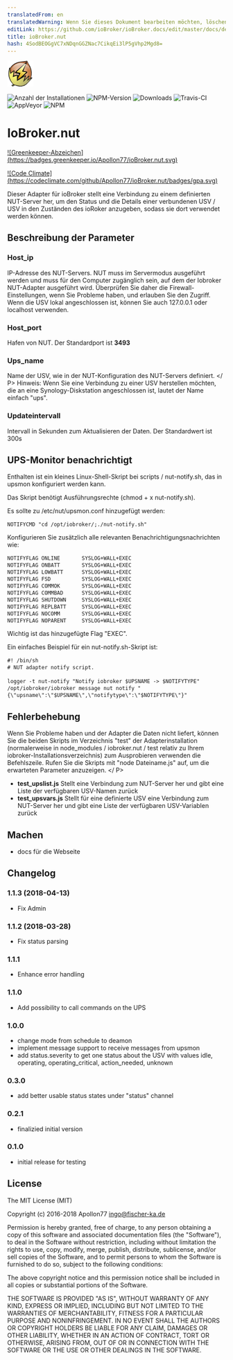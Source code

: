 ```yaml
---
translatedFrom: en
translatedWarning: Wenn Sie dieses Dokument bearbeiten möchten, löschen Sie bitte das Feld "translationsFrom". Andernfalls wird dieses Dokument automatisch erneut übersetzt
editLink: https://github.com/ioBroker/ioBroker.docs/edit/master/docs/de/adapterref/iobroker.nut/README.md
title: ioBroker.nut
hash: 4SodBEOGgVC7xNDqnGGZNac7CikqEi3lP5gVhp2Mgd8=
---
```

![Logo](../../../en/adapterref/iobroker.nut/admin/nut.png)

![Anzahl der Installationen](http://iobroker.live/badges/nut-stable.svg)
![NPM-Version](http://img.shields.io/npm/v/iobroker.nut.svg)
![Downloads](https://img.shields.io/npm/dm/iobroker.nut.svg)
![Travis-CI](http://img.shields.io/travis/Apollon77/ioBroker.nut/master.svg)
![AppVeyor](https://ci.appveyor.com/api/projects/status/github/Apollon77/ioBroker.nut?branch=master&svg=true)
![NPM](https://nodei.co/npm/iobroker.nut.png?downloads=true)

# IoBroker.nut
[![Greenkeeper-Abzeichen] (https://badges.greenkeeper.io/Apollon77/ioBroker.nut.svg)](https://greenkeeper.io/)

[![Code Climate] (https://codeclimate.com/github/Apollon77/ioBroker.nut/badges/gpa.svg)](https://codeclimate.com/github/Apollon77/ioBroker.nut)

Dieser Adapter für ioBroker stellt eine Verbindung zu einem definierten NUT-Server her, um den Status und die Details einer verbundenen USV / USV in den Zuständen des ioRoker anzugeben, sodass sie dort verwendet werden können.

## Beschreibung der Parameter
### Host_ip
IP-Adresse des NUT-Servers. NUT muss im Servermodus ausgeführt werden und muss für den Computer zugänglich sein, auf dem der Iobroker NUT-Adapter ausgeführt wird. Überprüfen Sie daher die Firewall-Einstellungen, wenn Sie Probleme haben, und erlauben Sie den Zugriff. Wenn die USV lokal angeschlossen ist, können Sie auch 127.0.0.1 oder localhost verwenden.

### Host_port
Hafen von NUT. Der Standardport ist <b>3493</b>

### Ups_name
Name der USV, wie in der NUT-Konfiguration des NUT-Servers definiert. </ P> Hinweis: Wenn Sie eine Verbindung zu einer USV herstellen möchten, die an eine Synology-Diskstation angeschlossen ist, lautet der Name einfach "ups".

### Updateintervall
Intervall in Sekunden zum Aktualisieren der Daten. Der Standardwert ist 300s

## UPS-Monitor benachrichtigt
Enthalten ist ein kleines Linux-Shell-Skript bei scripts / nut-notify.sh, das in upsmon konfiguriert werden kann.

Das Skript benötigt Ausführungsrechte (chmod + x nut-notify.sh).

Es sollte zu /etc/nut/upsmon.conf hinzugefügt werden:

```
NOTIFYCMD "cd /opt/iobroker/;./nut-notify.sh"
```

Konfigurieren Sie zusätzlich alle relevanten Benachrichtigungsnachrichten wie:

```
NOTIFYFLAG ONLINE       SYSLOG+WALL+EXEC
NOTIFYFLAG ONBATT       SYSLOG+WALL+EXEC
NOTIFYFLAG LOWBATT      SYSLOG+WALL+EXEC
NOTIFYFLAG FSD          SYSLOG+WALL+EXEC
NOTIFYFLAG COMMOK       SYSLOG+WALL+EXEC
NOTIFYFLAG COMMBAD      SYSLOG+WALL+EXEC
NOTIFYFLAG SHUTDOWN     SYSLOG+WALL+EXEC
NOTIFYFLAG REPLBATT     SYSLOG+WALL+EXEC
NOTIFYFLAG NOCOMM       SYSLOG+WALL+EXEC
NOTIFYFLAG NOPARENT     SYSLOG+WALL+EXEC
```

Wichtig ist das hinzugefügte Flag "EXEC".

Ein einfaches Beispiel für ein nut-notify.sh-Skript ist:

```
#! /bin/sh
# NUT adapter notify script.

logger -t nut-notify "Notify iobroker $UPSNAME -> $NOTIFYTYPE"
/opt/iobroker/iobroker message nut notify "{\"upsname\":\"$UPSNAME\",\"notifytype\":\"$NOTIFYTYPE\"}"

```

## Fehlerbehebung
Wenn Sie Probleme haben und der Adapter die Daten nicht liefert, können Sie die beiden Skripts im Verzeichnis "test" der Adapterinstallation (normalerweise in node_modules / iobroker.nut / test relativ zu Ihrem iobroker-Installationsverzeichnis) zum Ausprobieren verwenden die Befehlszeile. Rufen Sie die Skripts mit "node Dateiname.js" auf, um die erwarteten Parameter anzuzeigen. </ P>

* **test_upslist.js** Stellt eine Verbindung zum NUT-Server her und gibt eine Liste der verfügbaren USV-Namen zurück
* **test_upsvars.js** Stellt für eine definierte USV eine Verbindung zum NUT-Server her und gibt eine Liste der verfügbaren USV-Variablen zurück

## Machen
* docs für die Webseite

## Changelog

### 1.1.3 (2018-04-13)
* Fix Admin

### 1.1.2 (2018-03-28)
* Fix status parsing

### 1.1.1
* Enhance error handling

### 1.1.0
* Add possibility to call commands on the UPS

### 1.0.0
* change mode from schedule to deamon
* implement message support to receive messages from upsmon
* add status.severity to get one status about the USV with values idle, operating, operating_critical, action_needed, unknown

### 0.3.0
* add better usable status states under "status" channel

### 0.2.1
* finalizied initial version

### 0.1.0
* initial release for testing

## License

The MIT License (MIT)

Copyright (c) 2016-2018 Apollon77 <ingo@fischer-ka.de>

Permission is hereby granted, free of charge, to any person obtaining a copy
of this software and associated documentation files (the "Software"), to deal
in the Software without restriction, including without limitation the rights
to use, copy, modify, merge, publish, distribute, sublicense, and/or sell
copies of the Software, and to permit persons to whom the Software is
furnished to do so, subject to the following conditions:

The above copyright notice and this permission notice shall be included in all
copies or substantial portions of the Software.

THE SOFTWARE IS PROVIDED "AS IS", WITHOUT WARRANTY OF ANY KIND, EXPRESS OR
IMPLIED, INCLUDING BUT NOT LIMITED TO THE WARRANTIES OF MERCHANTABILITY,
FITNESS FOR A PARTICULAR PURPOSE AND NONINFRINGEMENT. IN NO EVENT SHALL THE
AUTHORS OR COPYRIGHT HOLDERS BE LIABLE FOR ANY CLAIM, DAMAGES OR OTHER
LIABILITY, WHETHER IN AN ACTION OF CONTRACT, TORT OR OTHERWISE, ARISING FROM,
OUT OF OR IN CONNECTION WITH THE SOFTWARE OR THE USE OR OTHER DEALINGS IN THE
SOFTWARE.